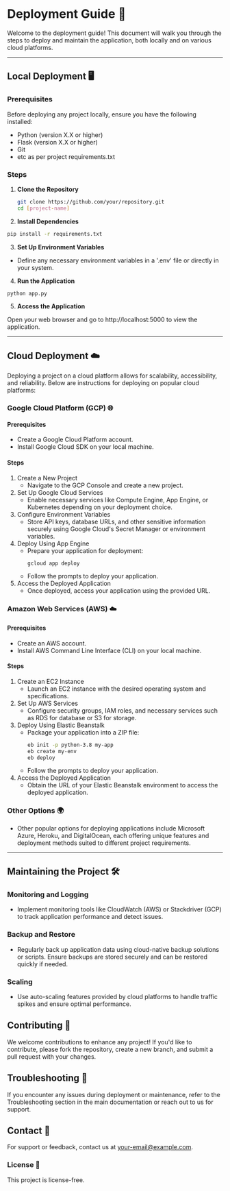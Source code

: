 # Deployment Guide 🚀

Welcome to the deployment guide! This document will walk you through the steps to deploy and maintain the application, both locally and on various cloud platforms.

---

## Local Deployment 🖥️

### Prerequisites

Before deploying any project locally, ensure you have the following installed:

- Python (version X.X or higher)
- Flask (version X.X or higher)
- Git
- etc as per project requirements.txt

### Steps

1. **Clone the Repository**

   ```bash
   git clone https://github.com/your/repository.git
   cd [project-name]
   ```
2. **Install Dependencies**

```bash
pip install -r requirements.txt
```

3. **Set Up Environment Variables**

- Define any necessary environment variables in a '.env' file or directly in your system.

4. **Run the Application**

```bash
python app.py
```

5. **Access the Application**

Open your web browser and go to http://localhost:5000 to view the application.

---

## Cloud Deployment ☁️

Deploying a project on a cloud platform allows for scalability, accessibility, and reliability. Below are instructions for deploying on popular cloud platforms:

### Google Cloud Platform (GCP) 🌐
#### Prerequisites
- Create a Google Cloud Platform account.
- Install Google Cloud SDK on your local machine.

#### Steps
1. Create a New Project
   - Navigate to the GCP Console and create a new project.
2. Set Up Google Cloud Services
   - Enable necessary services like Compute Engine, App Engine, or Kubernetes depending on your deployment choice.
3. Configure Environment Variables
   - Store API keys, database URLs, and other sensitive information securely using Google Cloud's Secret Manager or environment variables.
4. Deploy Using App Engine
   - Prepare your application for deployment:
     ``` bash
     gcloud app deploy
     ```
   - Follow the prompts to deploy your application.
5. Access the Deployed Application
   - Once deployed, access your application using the provided URL.
### Amazon Web Services (AWS) ☁️
#### Prerequisites
- Create an AWS account.
- Install AWS Command Line Interface (CLI) on your local machine.
#### Steps
1. Create an EC2 Instance
   - Launch an EC2 instance with the desired operating system and specifications.
2. Set Up AWS Services
   - Configure security groups, IAM roles, and necessary services such as RDS for database or S3 for storage.
3. Deploy Using Elastic Beanstalk
   - Package your application into a ZIP file:
     ```bash
     eb init -p python-3.8 my-app
     eb create my-env
     eb deploy
     ```
   - Follow the prompts to deploy your application.
4. Access the Deployed Application
   - Obtain the URL of your Elastic Beanstalk environment to access the deployed application.
### Other Options 🌍
- Other popular options for deploying applications include Microsoft Azure, Heroku, and DigitalOcean, each offering unique features and deployment methods suited to different project requirements.

---

## Maintaining the Project 🛠️
### Monitoring and Logging
- Implement monitoring tools like CloudWatch (AWS) or Stackdriver (GCP) to track application performance and detect issues.
### Backup and Restore
- Regularly back up application data using cloud-native backup solutions or scripts. Ensure backups are stored securely and can be restored quickly if needed.
### Scaling
- Use auto-scaling features provided by cloud platforms to handle traffic spikes and ensure optimal performance.


## Contributing 🤝
We welcome contributions to enhance any project! If you'd like to contribute, please fork the repository, create a new branch, and submit a pull request with your changes.


## Troubleshooting 🛑
If you encounter any issues during deployment or maintenance, refer to the Troubleshooting section in the main documentation or reach out to us for support.

## Contact 📧
For support or feedback, contact us at your-email@example.com.

### License 📄
This project is license-free.
